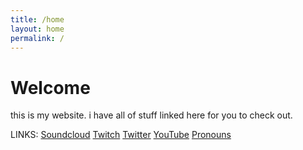 ```yaml
---
title: /home
layout: home
permalink: /
---
```


# Welcome
this is my website. i have all of stuff linked here for you to check out.

LINKS:
<a href="https://soundcloud.com/reltale">Soundcloud</a>
<a href="https://www.twitch.tv/reltale">Twitch</a>
<a href="https://twitter.com/Reltale">Twitter</a>
<a href="https://www.youtube.com/channel/UCzuWPOAC3zUARMKfT-RVMkQ">YouTube</a>
<a href="https://en.pronouns.page/@Reltale">Pronouns</a>

